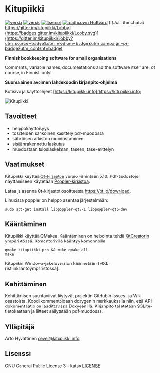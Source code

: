 # Kitupiikki

[![versio](https://img.shields.io/github/release/artoh/kitupiikki.svg?label=Julkaistu%20versio)](https://github.com/artoh/kitupiikki/releases)
[![versio](https://img.shields.io/github/release/artoh/kitupiikki/all.svg?label=Esiversio)](https://github.com/artoh/kitupiikki/releases)
[![lisenssi](https://img.shields.io/github/license/artoh/kitupiikki.svg?label=Lisenssi)](https://raw.githubusercontent.com/artoh/kitupiikki/master/LICENSE)
[![mathdown HuBoard](https://img.shields.io/github/issues/artoh/kitupiikki.svg?label=Tehtävät%20%28HuBoard%29)](https://huboard.com/artoh/kitupiikki)
[![Join the chat at https://gitter.im/kitupiikki/Lobby](https://badges.gitter.im/kitupiikki/Lobby.svg)](https://gitter.im/kitupiikki/Lobby?utm_source=badge&utm_medium=badge&utm_campaign=pr-badge&utm_content=badge)

**Finnish bookkeeping software for small organisations**

Comments, variable names, documentations and the software itself are, of course, in Finnish only!


**Suomalainen avoimen lähdekoodin kirjanpito-ohjelma**

Kotisivu ja käyttöohjeet [https://kitupiikki.info](https://kitupiikki.info)

![Kitupiikki](https://raw.githubusercontent.com/artoh/kitupiikki/master/kitupiikki/pic/aboutpossu.png)

## Tavoitteet

- helppokäyttöisyys
- tositteiden sähköinen käsittely pdf-muodossa
- sähköisen arkiston muodostaminen
- sisäänrakennettu laskutus
- muodostaan tuloslaskelman, taseen, tase-erittelyn

## Vaatimukset
Kitupiikki käyttää [Qt-kirjastoa](https://qt.io) versio vähintään 5.10.
Pdf-tiedostojen näyttämiseen käytetään [Poppler-kirjastoa](https://poppler.freedesktop.org/).

Lataa ja asenna Qt-kirjastot osoitteesta https://qt.io/download.

Linuxissa poppler on helppo asentaa järjestelmään:

    sudo apt-get install libpoppler-qt5-1 libpoppler-qt5-dev

## Kääntäminen

Kitupiikki käyttää QMakea. Kääntäminen on helpointa tehdä [QtCreatorin](http://doc.qt.io/qtcreator/) ympäristössä. Komentorivillä kääntyy komennoilla

    qmake kitupiikki.pro && make qmake_all
    make

Kitupiikin Windows-jakeluversion käännetään [MXE-ristiinkääntöympäristössä].

## Kehittäminen

Kehittämisen suuntaviivat löytyvät projektin GitHubin Issues- ja Wiki-osastoista. Koodi kommentoidaan doxygenin merkkauksella niin, että API-dokumentaatio on laadittavissa Doxygenillä. Kirjanpito talletetaan SQLite-tietokantaan ja liitteet säilytetään pdf-muodossa.

## Ylläpitäjä

Arto Hyvättinen <devel@kitupiikki.info>

## Lisenssi

GNU General Public License 3 - katso [LICENSE](https://raw.githubusercontent.com/artoh/kitupiikki/master/LICENSE)
